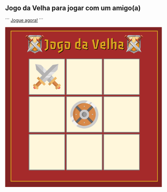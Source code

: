 ## Jogo da Velha para jogar com um amigo(a)

´´´ <a href="https://codepen.io/lucasmoraesdev/full/ExQbQRv" target="_blank">Jogue agora!</a> ´´´

<img src="Screenshot_20221026_170557.png">

